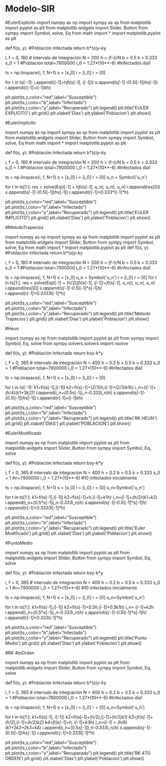 # Modelo-SIR

#EulerExplicito
import numpy as np
import sympy as sp
from matplotlib import pyplot as plt
from matplotlib.widgets import Slider, Button
from sympy import Symbol, solve, Eq
from math import *
import matplotlib.pyplot as plt

def fi(s, y):    #Población Infectada
    return b*(s)*y-k*y

i, f = 0, 180  # intervalo de integración
N = 200
h = (f-i)/N
b = 0.5
k = 0.333
s_0 = 1 #Poblacion total=7900000
i_0 = 1.27*(10**-6) #Infectados dia1

ts = np.linspace(i, f, N+1)
s = [s_0]
i = [i_0]
r = [0]

for t in ts[:-1]:
    i.append(i[-1]+h*fi(s[-1], i[-1]))
    s.append(s[-1]-(0.5*i[-1])*h*s[-1]) 
    r.append(r[-1]+i[-1]*k*h)

plt.plot(ts,s,color="red",label="Susceptible")
plt.plot(ts,i,color="b",label="Infectado")
plt.plot(ts,r,color="y",label="Recuperado")
plt.legend()
plt.title('EULER EXPLICITO')
plt.grid()
plt.xlabel('Dias')
plt.ylabel('Poblacion')
plt.show()

#EulerImplicito

import numpy as np
import sympy as sp
from matplotlib import pyplot as plt
from matplotlib.widgets import Slider, Button
from sympy import Symbol, solve, Eq
from math import *
import matplotlib.pyplot as plt

def fi(s, y):    #Población Infectada
    return b*(s)*y-k*y

i, f = 0, 180  # intervalo de integración
N = 200
h = (f-i)/N
b = 0.5
k = 0.333
s_0 = 1 #Poblacion total=7900000
i_0 = 1.27*(10**-6) #Infectados dia1

ts = np.linspace(i, f, N+1)
s = [s_0]
i = [i_0]
r = [0]
u_n = Symbol('u_n')

for t in ts[1:]:
    res = solve(Eq(i[-1] + h*fi(s[-1], u_n), u_n), u_n)
    i.append(res[0])
    s.append(s[-1]-(0.5*i[-1])*h*s[-1]) 
    r.append(r[-1]+0.333*i[-1]*h)
    

plt.plot(ts,s,color="red",label="Susceptible")
plt.plot(ts,i,color="b",label="Infectado")
plt.plot(ts,r,color="y",label="Recuperado")
plt.legend()
plt.title('EULER IMPLICITO')
plt.grid()
plt.xlabel('Dias')
plt.ylabel('Poblacion')
plt.show()

#MetodoTrapecios

import numpy as np
import sympy as sp
from matplotlib import pyplot as plt
from matplotlib.widgets import Slider, Button
from sympy import Symbol, solve, Eq
from math import *
import matplotlib.pyplot as plt
def fi(s, y):    #Población Infectada
    return b*(s)*y-k*y

i, f = 0, 180  # intervalo de integración
N = 200
h = (f-i)/N
b = 0.5
k = 0.333
s_0 = 1 #Poblacion total=7900000
i_0 = 1.27*(10**-6) #Infectados dia1

ts = np.linspace(i, f, N+1)
s = [s_0]
u_n = Symbol('u_n')
i = [i_0]
r = [0]
for t in ts[1:]:
    res = solve(Eq(i[-1] + (h/2)*(fi(s[-1], i[-1])+fi(s[-1], u_n)), u_n), u_n)
    i.append(res[0])
    s.append(s[-1]-0.5*i[-1]*s[-1]*h) 
    r.append(r[-1]+0.3333*i[-1]*h)

plt.plot(ts,s,color="red",label="Susceptible")
plt.plot(ts,i,color="b",label="Infectado")
plt.plot(ts,r,color="y",label="Recuperado")
plt.legend()
plt.title('Metodo Trapecios')
plt.grid()
plt.xlabel('Dias')
plt.ylabel('Poblacion')
plt.show()

#Heun

import numpy as np
from matplotlib import pyplot as plt
from sympy import Symbol, Eq, solve
from sympy.solvers.solvers import nsolve

def fi(s, y):    #Población Infectada
    return b*s*y-k*y

i, f = 0, 365 # intervalo de integración
N = 400
h = 0.2
b = 0.5
k = 0.333
s_0 = 1 #Poblacion total=7900000
i_0 = 1.27*(10**-6) #Infectados dia1

ts = np.linspace(i, f, N+1)
s = [s_0]
i = [i_0]
r = [0]

for t in ts[:-1]:
    k1=fi(s[-1],i[-1])
    k2=fi(s[-1]+(2/3)*h,i[-1]+(2/3)*k1*h)
    i_n=(i[-1]+(h/4)*(k1+3*k2))
    i.append(i_n+(0.5*s[-1]*i_n-0.333*i_n)*h)
    s.append(s[-1]-(0.5*i[-1])*h*s[-1]) 
    r.append(r[-1]+i[-1]*k*h)


plt.plot(ts,s,color="red",label="Susceptible")
plt.plot(ts,i,color="b",label="Infectado")
plt.plot(ts,r,color="y",label="Recuperado")
plt.legend()
plt.title('RK HEUN')
plt.grid()
plt.xlabel('DIAS')
plt.ylabel('POBLACION')
plt.show()



#EulerModificado

import numpy as np
from matplotlib import pyplot as plt
from matplotlib.widgets import Slider, Button
from sympy import Symbol, Eq, solve

def fi(s, y):    #Población Infectada
    return b*s*y-k*y

i, f = 0, 365  # intervalo de integración
N = 400
h = 0.2
b = 0.5
k = 0.333
s_0 = 1 #n=7900000
i_0 = 1.27*(10**-6) #10 infectados inicialmente

ts = np.linspace(i, f, N+1)
s = [s_0]
i = [i_0]
r = [0]
u_n=Symbol('u_n')

for t in ts[1:]:
    k1=fi(s[-1],i[-1])
    k2=fi(s[-1]+h,i[-1]+k1*h)
    i_n=i[-1]+(h/2)*(k1+k2)
    i.append(i_n+(0.5*s[-1]*i_n-0.333*i_n)*h)
    s.append(s[-1]-0.5*i[-1]*s[-1]*h) 
    r.append(r[-1]+0.3333*i[-1]*h)
    

plt.plot(ts,s,color="red",label="Susceptible")
plt.plot(ts,i,color="b",label="Infectado")
plt.plot(ts,r,color="y",label="Recuperado")
plt.legend()
plt.title('Euler Modificado')
plt.grid()
plt.xlabel('Dias')
plt.ylabel('Poblacion')
plt.show()

#PuntoMedio

import numpy as np
from matplotlib import pyplot as plt
from matplotlib.widgets import Slider, Button
from sympy import Symbol, Eq, solve

def fi(s, y):    #Población Infectada
    return b*s*y-k*y

i, f = 0, 365  # intervalo de integración
N = 400
h = 0.2
b = 0.5
k = 0.333
s_0 = 1 #n=7900000
i_0 = 1.27*(10**-6) #10 infectados inicialmente

ts = np.linspace(i, f, N+1)
s = [s_0]
i = [i_0]
r = [0]
u_n=Symbol('u_n')

for t in ts[1:]:
    k1=fi(s[-1],i[-1])
    k2=fi(s[-1]+0.5*h,i[-1]+0.5*k1*h)
    i_n= i[-1]+k2*h
    i.append(i_n+(0.5*s[-1]*i_n-0.333*i_n)*h)
    s.append(s[-1]-0.5*i[-1]*s[-1]*h) 
    r.append(r[-1]+0.333*i[-1]*h)
    

plt.plot(ts,s,color="red",label="Susceptible")
plt.plot(ts,i,color="b",label="Infectado")
plt.plot(ts,r,color="y",label="Recuperado")
plt.legend()
plt.title('Punto Medio')
plt.grid()
plt.xlabel('Dias')
plt.ylabel('Poblacion')
plt.show()

#RK 4toOrden

import numpy as np
from matplotlib import pyplot as plt
from matplotlib.widgets import Slider, Button
from sympy import Symbol, Eq, solve

def fi(s, y):    #Población Infectada
    return b*(s)*y-k*y

i, f = 0, 365  # intervalo de integración
N = 400
h = 0.2
b = 0.5
k = 0.333
s_0 = 1 #Poblacion total=7900000
i_0 = 1.27*(10**-6) #Infectados dia1

ts = np.linspace(i, f, N+1)
s = [s_0]
i = [i_0]
r = [0]
u_n=Symbol('u_n')

for t in ts[1:]:
    k1=fi(s[-1], i[-1])
    k2=fi(s[-1]+(h/2),i[-1]+(h/2)*k1)
    k3=fi(s[-1]+(h/2),i[-1]+(h/2)*k2)
    k4=fi(s[-1]+h, i[-1]+k3*h)
    i_n=i[-1] + (h/6)*(k1+2*k2+2*k3+k4)
    i.append(i_n+(0.5*s[-1]*i_n-0.333*i_n)*h)
    s.append(s[-1]-(0.5*i[-1])*h*s[-1]) 
    r.append(r[-1]+0.333*i[-1]*h)


plt.plot(ts,s,color="red",label="Susceptible")
plt.plot(ts,i,color="b",label="Infectado")
plt.plot(ts,r,color="y",label="Recuperado")
plt.legend()
plt.title('RK 4TO ORDEN')
plt.grid()
plt.xlabel('Dias')
plt.ylabel('Poblacion')
plt.show()

